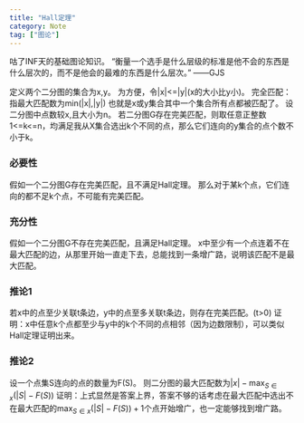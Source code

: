 ```yaml
---
title: "Hall定理"
category: Note
tag: ["图论"]
---
```


咕了INF天的基础图论知识。
“衡量一个选手是什么层级的标准是他不会的东西是什么层次的，而不是他会的最难的东西是什么层次。”
——GJS

定义两个二分图的集合为x,y。
为方便，令|x|<=|y|(x的大小比y小)。
完全匹配：指最大匹配数为min(|x|,|y|) 也就是x或y集合其中一个集合所有点都被匹配了。
设二分图中点数较x,且大小为n。
若二分图G存在完美匹配，则取任意正整数1<=k<=n，均满足我从X集合选出k个不同的点，那么它们连向的y集合的点个数不小于k。

### 必要性
假如一个二分图G存在完美匹配，且不满足Hall定理。 
那么对于某k个点，它们连向的都不足k个点，不可能有完美匹配。

### 充分性
假如一个二分图G不存在完美匹配，且满足Hall定理。 
x中至少有一个点连着不在最大匹配的边，从那里开始一直走下去，总能找到一条增广路，说明该匹配不是最大匹配。

### 推论1
若x中的点至少关联t条边，y中的点至多关联t条边，则存在完美匹配。(t>0)
证明：x中任意k个点都至少与y中的k个不同的点相邻（因为边数限制），可以类似Hall定理证明出来。

### 推论2
设一个点集S连向的点的数量为F(S)。
则二分图的最大匹配数为$|x|-\max _ {S \in x} (|S|-F(S))$
证明：上式显然是答案上界，答案不够的话考虑在最大匹配中选出不在最大匹配的$\max _ {S \in x} (|S|-F(S))+1$个点开始增广，也一定能够找到增广路。
